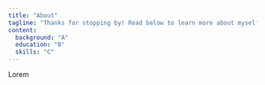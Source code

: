 ```yaml
---
title: "About"
tagline: "Thanks for stopping by! Read below to learn more about myself and my background."
content:
  background: "A"
  education: "B"
  skills: "C"
---
```


Lorem
